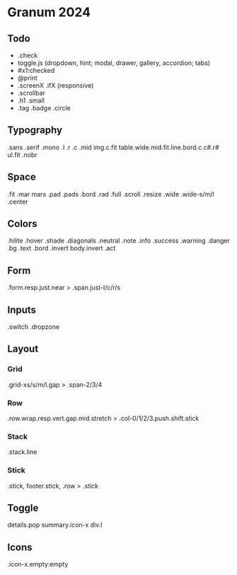 # Granum 2024

## Todo

- .check
- toggle.js (dropdown, hint; modal, drawer, gallery, accordion; tabs)
- #x1:checked
- @print
- .screenX .ifX (responsive)
- .scrollbar
- .h1 .small
- .tag .badge .circle

## Typography

.sans .serif .mono .l .r .c .mid
img.c.fit
table.wide.mid.fit.line.bord.c.c#.r#
ul.fit
.nobr

## Space

.fit .mar mars .pad .pads .bord .rad .full .scroll .resize
.wide .wide-s/m/l .center

## Colors

.hilite .hover .shade .diagonals
.neutral .note .info .success .warning .danger
.bg .text .bord .invert
body.invert
.act

## Form

.form.resp.just.near > .span.just-l/c/r/s

## Inputs

.switch
.dropzone

## Layout

### Grid

.grid-xs/s/m/l.gap > .span-2/3/4

### Row

.row.wrap.resp.vert.gap.mid.stretch > .col-0/1/2/3.push.shift.stick

### Stack

.stack.line

### Stick

.stick, footer.stick, .row > .stick

## Toggle

details.pop summary.icon-x div.l

## Icons

.icon-x.empty:empty
